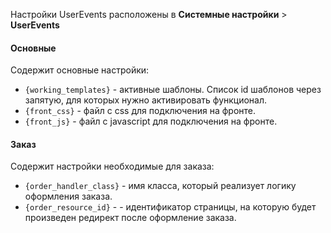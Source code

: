 Настройки UserEvents расположены в **Системные настройки** > **UserEvents**

#### Основные

Содержит основные настройки:

* `{working_templates}` - активные шаблоны. Список id шаблонов через запятую, для которых нужно активировать функционал.
* `{front_css}` - файл с css для подключения на фронте.
* `{front_js}` - файл с javascript для подключения на фронте.

#### Заказ

Содержит настройки необходимые для заказа:

* `{order_handler_class}` - имя класса, который реализует логику оформления заказа.
* `{order_resource_id}` - - идентификатор страницы, на которую будет произведен редирект после оформление заказа.


[020103]: /ru/01_Компоненты/02_miniShop2/01_Интерфейс/03_Заказы.md
[020104]: /ru/01_Компоненты/02_miniShop2/01_Интерфейс/04_Настройки.md
